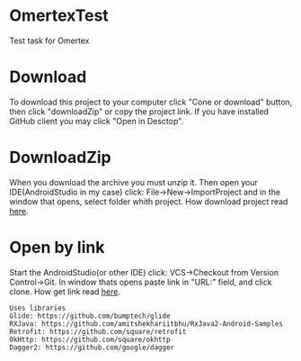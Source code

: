 # OmertexTest
Test task for Omertex

# Download
To download this project to your computer click "Cone or download" button, then click "downloadZip" or copy the project link. If you have
installed GitHub client you may click "Open in Desctop".

   # DownloadZip
When you download the archive you must unzip it. Then open your IDE(AndroidStudio in my case) click: File->New->ImportProject and in 
the window that opens, select folder whith project. How download project read [here](https://github.com/garr2/OmertexTest/new/master?readme=1#download).
   
   # Open by link
Start the AndroidStudio(or other IDE) click: VCS->Checkout from Version Control->Git. In window thats opens paste link in "URL:" field,
and click clone. How get link read [here](https://github.com/garr2/OmertexTest/new/master?readme=1#download).
    
    Uses libraries
    Glide: https://github.com/bumptech/glide
    RXJava: https://github.com/amitshekhariitbhu/RxJava2-Android-Samples
    Retrofit: https://github.com/square/retrofit
    OkHttp: https://github.com/square/okhttp
    Dagger2: https://github.com/google/dagger
